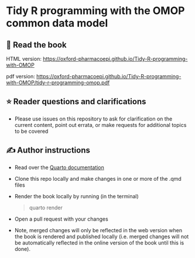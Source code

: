 # Tidy R programming with the OMOP common data model

## 📕 Read the book

HTML version: <https://oxford-pharmacoepi.github.io/Tidy-R-programming-with-OMOP>

pdf version: <https://oxford-pharmacoepi.github.io/Tidy-R-programming-with-OMOP/tidy-r-programming-omop.pdf>

## :star: Reader questions and clarifications

-   Please use issues on this repository to ask for clarification on the current content, point out errata, or make requests for additional topics to be covered

## ✍ Author instructions

-   Read over the [Quarto documentation](https://quarto.org/docs/books/)

-   Clone this repo locally and make changes in one or more of the .qmd files

-   Render the book locally by running (in the terminal)

    > quarto render

-   Open a pull request with your changes

-   Note, merged changes will only be reflected in the web version when the book is rendered and published locally (i.e. merged changes will not be automatically reflected in the online version of the book until this is done).
